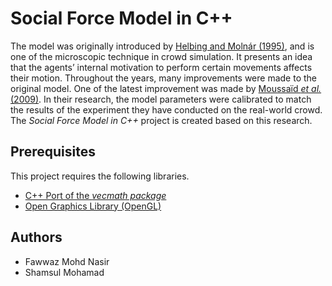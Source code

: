 # Social Force Model in C++

The model was originally introduced by [Helbing and Molnár (1995)](https://doi.org/10.1103/PhysRevE.51.4282), and is one of the microscopic technique in crowd simulation. It presents an idea that the agents’ internal motivation to perform certain movements affects their motion. Throughout the years, many improvements were made to the original model. One of the latest improvement was made by [Moussaïd *et al.* (2009)](https://doi.org/10.1098/rspb.2009.0405). In their research, the model parameters were calibrated to match the results of the experiment they have conducted on the real-world crowd. The *Social Force Model in C++* project  is created based on this research.

## Prerequisites

This project requires the following libraries.
- [C++ Port of the *vecmath package*](https://github.com/egonw/vecmath)
- [Open Graphics Library (OpenGL)](https://www.opengl.org/)

## Authors

- Fawwaz Mohd Nasir
- Shamsul Mohamad
